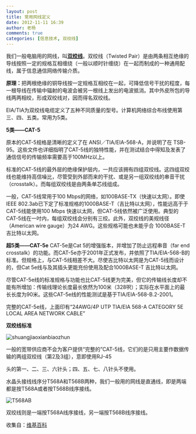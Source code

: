 ```yaml
---
layout: post
title: 常用网线定义
date: 2012-11-11 16:39
author: 老杨
comments: true
categories: [信息技术, 双绞线]
---
```

我们一般电脑用的网线，叫<a title="双绞线" href="/tag/%e5%8f%8c%e7%bb%9e%e7%ba%bf"><strong>双绞线</strong></a>。双绞线（Twisted Pair）是由两条相互绝缘的导线按照一定的规格互相缠绕（一般以顺时针缠绕）在一起而制成的一种通用配线，属于信息通信网络传输介质。

<strong>原理：</strong>把两根绝缘的铜导线按一定规格互相绞在一起，可降低信号干扰的程度，每一根导线在传输中辐射的电波会被另一根线上发出的电波抵消。其中外皮所包的导线两两相绞，形成双绞线对，因而得名双绞线。

EIA/TIA为双绞线电缆定义了五种不同质量的型号。计算机网络综合布线使用第三、四、五类。常用为5类。

<!--more-->

<strong>5类——CAT-5</strong>

原本的CAT-5规格是清晰的定义了在 ANSI／TIA/EIA-568-A，并说明了在 TSB-95。这些文件也详细指明了CAT-5线的独特性能，并在测试结合中得知及发表了通信信号的传输频率需要高于100MHz以上。

标准的CAT-5线的最外层的绝缘保护层内，一共应该拥有四组双绞线。这四组双绞线也能维持高信噪比，尽管受到外部而来的干扰、或是另一组双绞线的串音干扰（crosstalk）。而每组双绞线是由两条单芯线组成。

一般，CAT-5线常用于100 Mbps的网络，如100BASE-TX（快速以太网）。即使IEEE 802.3ab已下定了标准规格的1000BASE-T（吉比特以太网），性能远高于于CAT-5线能使用100 Mbps 快速以太网，但CAT-5线依然被广泛使用。典型的CAT-5线在一吋内，每组双绞线会分别有三绞。此外，双绞线的美规线径（American wire gauge）为24 AWG。这些规格可能也未能乎合 1000BASE-T 吉比特以太网。

<strong>超5类——CAT-5e</strong>
CAT-5e是Cat 5的增强版本，并增加了防止远程串音（far end crosstalk）的功能。而CAT-5e亦于2001年正式发布，并依照了TIA/EIA-568-B的标准。但规格上，与CAT-5线相差不大。尽使吉比特以太网是为CAT-5线而设计的，但Cat 5e线与及其插头更能充份使用及配合1000BASE-T 吉比特以太网。

尽管CAT-5e线的标准规格与功能也比CAT-5线更为完美，但它的传输线长度却不能有所增加：传输线理论长度最长依然为100米（328呎）；实际在水平面上的最长长度为90米。这些CAT-5e线的性能测试是基于TIA/EIA-568-B.2-2001。

完整的CAT-5e线，上面印有“24AWG/4P UTP TIA/EIA 568-A CATEGORY 5E LOCAL AREA NETWORK CABLE”

<strong>双绞线标准</strong>

<img src="//cyhour.com/wp-content/uploads/2012/11/shuangjiaoxianbiaozhun.png" alt="shuangjiaoxianbiaozhun"  />

一般的宽带供应商不会为客户提供“完整的”CAT-5线，它们的是只用主要作数据传输的两组双绞线（第2及3组），意即使用RJ-45

头的第一、二、三、六针头；四、五、七、八针头不使用。

水晶头接线线序分T568A和T568B两种，我们一般用的网线是直通线，即是两端都是按T568A或者按T568B线序接线。

<img src="//cyhour.com/wp-content/uploads/2012/11/T568AB.png" alt="T568AB" />

双绞线则是一端按T568A线序接线，另一端按T568B线序接线。

收集自：<a href="http://zh.wikipedia.org/wiki/CAT-5" target="_blank">维基百科</a>
